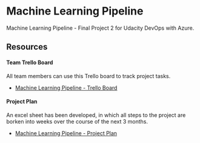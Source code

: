 # Machine Learning Pipeline

Machine Learning Pipeline - Final Project 2 for Udacity DevOps with Azure.

## Resources

#### Team Trello Board

All team members can use this Trello board to track project tasks.

- [Machine Learning Pipeline - Trello Board](https://trello.com/b/43FaIYZI/machine-learning-pipeline)

#### Project Plan

An excel sheet has been developed, in which all steps to the project are borken into weeks over the course of the next 3 months.

- [Machine Learning Pipeline - Project Plan](https://docs.google.com/spreadsheets/d/1zUXeUu7ceJ1TZbbRQ6UzTBJNdOCcpLiqsexRYvNkBF0/edit?usp=sharing)
